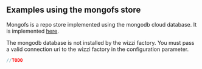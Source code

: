 ## Examples using the mongofs store

<p>Mongofs is a repo store implemented using the mongodb cloud database. It is implemented <a href="https://github.com/wizzifactory/wizzi/tree/master/packages/wizzi-repo/lib/mongodb">here</a>.</p>

The mongodb database is not installed by the wizzi factory. You must pass a valid connection uri to the wizzi factory in the configuration parameter.
```javascript
//TODO
```

